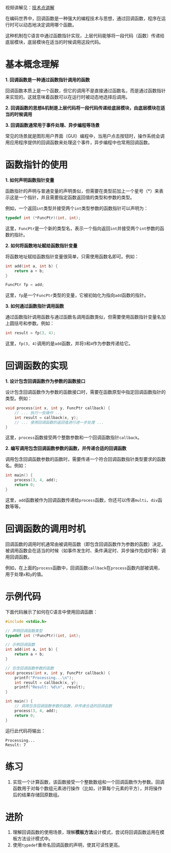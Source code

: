 视频讲解见：[技术点讲解](https://lb3fn675fh.feishu.cn/wiki/XYMNwP1uMic4JUkafvXcy0psnMx?fromScene=spaceOverview#share-R8tXdQVr1o0ytgxmirPcdcBCnib)

在编码世界中，回调函数是一种强大的编程技术与思想，通过回调函数，程序在运行时可以动态地决定调用哪个函数。

这种机制在C语言中通过函数指针实现，上层代码能够将一段代码（函数）传递给底层模块，底层模块在适当的时候调用这段代码。

# 基本概念理解

**1. 回调函数是一种通过函数指针调用的函数**

回调函数本质上是一个函数，但它的调用不是直接通过函数名，而是通过函数指针来实现的。这就意味着函数可以在运行时被动态地选择后调用。

**2. 回调函数的思想&机制是上层代码将一段代码传递给底层模块，由底层模块在适当的时候调用**

**3. 回调函数通常用于事件处理、异步编程等场景**

常见的场景就是图形用户界面（GUI）编程中，当用户点击按钮时，操作系统会调用应用程序提供的回调函数来处理这个事件，异步编程中也常用回调函数。

# 函数指针的使用

**1. 如何声明函数指针变量**

函数指针的声明与普通变量的声明类似，但需要在类型前加上一个星号（*）来表示这是一个指针，并且需要指定函数返回值的类型和参数的类型。

例如，一个返回`int`类型并接受两个`int`类型参数的函数指针可以声明为：

```C
typedef int (*FuncPtr)(int, int);
```

这里，`FuncPtr`是一个新的类型名，表示一个指向返回`int`并接受两个`int`参数的函数的指针。

**2. 如何将函数地址赋给函数指针变量**

将函数地址赋给函数指针变量很简单，只需使用函数名即可。例如：

```C
int add(int a, int b) {
    return a + b;
}

FuncPtr fp = add;
```

这里，`fp`是一个`FuncPtr`类型的变量，它被初始化为指向`add`函数的指针。

**3. 如何通过函数指针调用函数**

通过函数指针调用函数与通过函数名调用函数类似，但需要使用函数指针变量名加上圆括号和参数。例如：

```C
int result = fp(3, 4);
```

这里，`fp(3, 4)`调用的是`add`函数，并将`3`和`4`作为参数传递给它。

# 回调函数的实现

**1. 设计包含回调函数作为参数的函数接口**

设计包含回调函数作为参数的函数接口时，需要在函数原型中指定回调函数指针的类型。例如：

```C
void process(int x, int y, FuncPtr callback) {
    // ... 执行一些操作 ...
    int result = callback(x, y);
    // ... 使用回调函数的返回值进行进一步处理 ...
}
```

这里，`process`函数接受两个整数参数和一个回调函数指针`callback`。

**2. 编写调用包含回调函数参数的函数，并传递合适的回调函数**

调用包含回调函数参数的函数时，需要传递一个符合回调函数指针类型要求的函数名。例如：

```C
int main() {
    process(3, 4, add);
    return 0;
}
```

这里，`add`函数被作为回调函数传递给`process`函数，你还可以传递`multi`、`div`函数等等。

# 回调函数的调用时机

回调函数的调用时机通常由被调用函数（即包含回调函数作为参数的函数）决定。被调用函数会在适当的时候（如事件发生时、条件满足时、异步操作完成时等）调用回调函数。

例如，在上面的`process`函数中，回调函数`callback`在`process`函数内部被调用，用于处理`x`和`y`的值。

# 示例代码

下面代码展示了如何在C语言中使用回调函数：

```C
#include <stdio.h>

// 声明回调函数类型
typedef int (*FuncPtr)(int, int);

// 示例回调函数
int add(int a, int b) {
    return a + b;
}

// 包含回调函数参数的函数
void process(int x, int y, FuncPtr callback) {
    printf("Processing...\n");
    int result = callback(x, y);
    printf("Result: %d\n", result);
}

int main() {
    // 调用包含回调函数参数的函数，并传递合适的回调函数
    process(3, 4, add);
    return 0;
}
```

运行此代码将输出：

```Plain
Processing...
Result: 7
```

# 练习

1. 实现一个计算函数，该函数接受一个整数数组和一个回调函数作为参数。回调函数用于对每个数组元素进行操作（比如，计算每个元素的平方），并将操作后的结果存储回原数组。

# 进阶

1. 理解回调函数的使用场景，理解**模板方法**设计模式，尝试将回调函数运用在模板方法设计模式中。
2. 使用`typedef`重命名回调函数的声明，使其可读性更高。